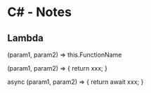# C# - Notes

## Lambda

(param1, param2) => this.FunctionName

(param1, param2) => { return xxx; }

async (param1, param2) => { return await xxx; }

